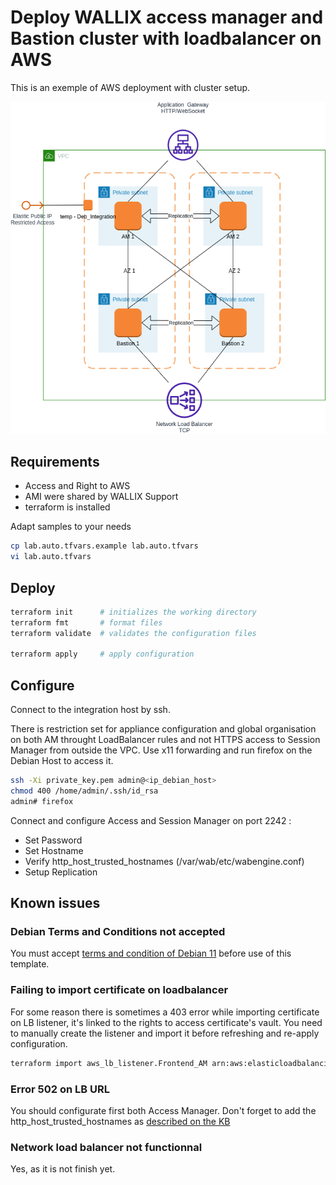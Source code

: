 # Deploy WALLIX access manager and Bastion cluster with loadbalancer on AWS

This is an exemple of AWS deployment with cluster setup.

![Architecture](AWS_2AM-2SM-LB.drawio.png)

## Requirements

* Access and Right to AWS
* AMI were shared by WALLIX Support
* terraform is installed

Adapt samples to your needs

```bash
cp lab.auto.tfvars.example lab.auto.tfvars
vi lab.auto.tfvars
```

## Deploy

```bash
terraform init      # initializes the working directory 
terraform fmt       # format files
terraform validate  # validates the configuration files 

terraform apply     # apply configuration
```

## Configure

Connect to the integration host by ssh.

There is restriction set for appliance configuration and global organisation on both AM throught LoadBalancer rules and not HTTPS access to Session Manager from outside the VPC.
Use x11 forwarding and run firefox on the Debian Host to access it.

```bash
ssh -Xi private_key.pem admin@<ip_debian_host>
chmod 400 /home/admin/.ssh/id_rsa 
admin# firefox
```

Connect and configure Access and Session Manager on port 2242 :

* Set Password
* Set Hostname
* Verify http_host_trusted_hostnames (/var/wab/etc/wabengine.conf)
* Setup Replication

## Known issues

### Debian Terms and Conditions not accepted

You must accept [terms and condition of Debian 11](https://aws.amazon.com/marketplace/pp/prodview-l5gv52ndg5q6i) before use of this template.

### Failing to import certificate on loadbalancer

For some reason there is sometimes a 403 error while importing certificate on LB listener, it's linked to the rights to access certificate's vault.
You need to manually create the listener and import it before refreshing and re-apply configuration.

```bash
terraform import aws_lb_listener.Frontend_AM arn:aws:elasticloadbalancing:eu-west-3:519101999238:listener/app/Access-Manager-Front/059ce0c7d3b69254/9c0b0d80abe0ef50
```

### Error 502 on LB URL

You should configurate first both Access Manager.
Don't forget to add the http_host_trusted_hostnames as [described on the KB](https://support.wallix.com/s/article/URL-Redirection-Issue)

### Network load balancer not functionnal

Yes, as it is not finish yet.
